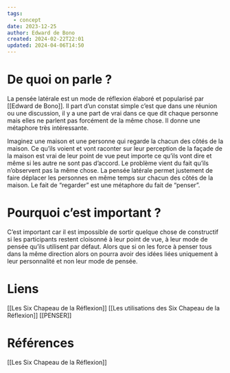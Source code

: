 ```yaml
---
tags:
  - concept
date: 2023-12-25
author: Edward de Bono
created: 2024-02-22T22:01
updated: 2024-04-06T14:50
---
```

# De quoi on parle ?

La pensée latérale est un mode de réflexion élaboré et popularisé par [[Edward de Bono]].
Il part d’un constat simple c’est que dans une réunion ou une discussion, il y a une part de vrai dans ce que dit chaque personne mais elles ne parlent pas forcément de la même chose. Il donne une métaphore très intéressante.

Imaginez une maison et une personne qui regarde la chacun des côtés de la maison. Ce qu’ils voient et vont raconter sur leur perception de la façade de la maison est vrai de leur point de vue peut importe ce qu’ils vont dire et même si les autre ne sont pas d’accord. Le problème vient du fait qu’ils n’observent pas la même chose. La pensée latérale permet justement de faire déplacer les personnes en même temps sur chacun des côtés de la maison. Le fait de “regarder” est une métaphore du fait de “penser”. 
# Pourquoi c’est important ?

C’est important car il est impossible de sortir quelque chose de constructif si les participants restent cloisonné à leur point de vue, à leur mode de pensée qu’ils utilisent par défaut. Alors que si on les force à penser tous dans la même direction alors on pourra avoir des idées liées uniquement à leur personnalité et non leur mode de pensée.

# Liens

[[Les Six Chapeau de la Réflexion]]
[[Les utilisations des Six Chapeau de la Réflexion]]
[[PENSER]]

# Références

[[Les Six Chapeau de la Réflexion]]


